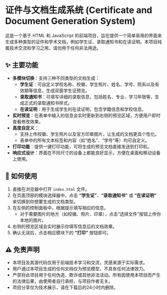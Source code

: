 # 证件与文档生成系统 (Certificate and Document Generation System)

这是一个基于 HTML 和 JavaScript 的前端项目，旨在提供一个简单易用的界面来生成多种类型的证件和学术文档，例如学生证、录取通知书和在读证明。本项目纯属技术交流和学习之用，请勿用于任何非法用途。

## ✨ 主要功能

* **多模块切换**：支持三种不同类型的文档生成：
    * **学生证**：可自定义学校名称、校徽、学生照片、姓名、学号、院系以及有效期等信息，生成双面学生证预览。
    * **录取通知书**：可填写详细的录取信息，包括姓名、专业、学习年限等，生成正式的录取通知书样式。
    * **在读证明**：用于生成学生的在读证明，包含学籍信息和学校信息。
* **实时预览**：在表单中输入的信息会实时更新到右侧的预览区域，方便用户即时查看修改效果。
* **高度自定义**：
    * 支持上传校徽、学生照片以及官方印章图片，让生成的文档更具个性化。
    * 表单中的所有文本标签和内容（如“姓名”、“学号”等）均可自定义。
* **打印功能**：提供一键打印功能，可将生成的预览文档直接发送到打印机。
* **响应式设计**：界面在不同尺寸的设备上都能良好显示，方便在桌面和移动设备上使用。

## 🚀 如何使用

1.  直接在浏览器中打开 `index.html` 文件。
2.  在页面顶部的模块选择器中，点击 **“学生证”**、**“录取通知书”** 或 **“在读证明”** 来切换到你想要生成的文档类型。
3.  在左侧的控制面板中，根据提示填写相应的信息。
    * 对于需要图片的地方（如校徽、照片、印章），点击“选择文件”按钮上传你本地的图片。
4.  右侧的预览区域会实时展示你填写信息后的文档效果。
5.  确认无误后，点击相应模块下的 **“打印”** 按钮即可。

## ⚠️ 免责声明

* 本项目及其源代码仅用于前端技术学习和交流，灵感来源于实际需求。
* 用户通过本项目生成的任何文档仅为预览模型，不具有任何法律效力。
* 严禁将此项目用于任何伪造、欺诈或其他非法活动。所有因使用本项目而产生的法律后果，由使用者自行承担，与项目作者无关。
* 项目分享仅为技术展示，请在下载后的24小时内删除。
